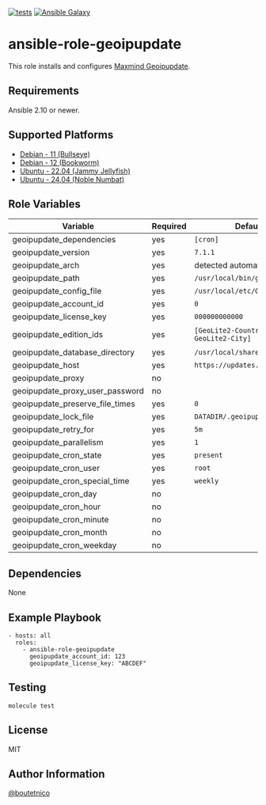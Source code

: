 [![tests](https://github.com/boutetnico/ansible-role-geoipupdate/workflows/Test%20ansible%20role/badge.svg)](https://github.com/boutetnico/ansible-role-geoipupdate/actions?query=workflow%3A%22Test+ansible+role%22)
[![Ansible Galaxy](https://img.shields.io/badge/galaxy-boutetnico.geoipupdate-blue.svg)](https://galaxy.ansible.com/boutetnico/geoipupdate)


ansible-role-geoipupdate
========================

This role installs and configures [Maxmind Geoipupdate](https://github.com/maxmind/geoipupdate).

Requirements
------------

Ansible 2.10 or newer.

Supported Platforms
-------------------

- [Debian - 11 (Bullseye)](https://wiki.debian.org/DebianBullseye)
- [Debian - 12 (Bookworm)](https://wiki.debian.org/DebianBookworm)
- [Ubuntu - 22.04 (Jammy Jellyfish)](http://releases.ubuntu.com/22.04/)
- [Ubuntu - 24.04 (Noble Numbat)](http://releases.ubuntu.com/24.04/)

Role Variables
--------------

| Variable                        | Required | Default                             | Choices   | Comments                    |
|---------------------------------|----------|-------------------------------------|-----------|-----------------------------|
| geoipupdate_dependencies        | yes      | `[cron]`                            | list      |                             |
| geoipupdate_version             | yes      | `7.1.1`                             | string    |                             |
| geoipupdate_arch                | yes      | detected automatically              | string    |                             |
| geoipupdate_path                | yes      | `/usr/local/bin/geoipupdate`        | string    |                             |
| geoipupdate_config_file         | yes      | `/usr/local/etc/GeoIP.conf`         | string    |                             |
| geoipupdate_account_id          | yes      | `0`                                 | string    |                             |
| geoipupdate_license_key         | yes      | `000000000000`                      | string    |                             |
| geoipupdate_edition_ids         | yes      | `[GeoLite2-Country, GeoLite2-City]` | list      | Databases to install.       |
| geoipupdate_database_directory  | yes      | `/usr/local/share/GeoIP`            | string    |                             |
| geoipupdate_host                | yes      | `https://updates.maxmind.com`       | string    |                             |
| geoipupdate_proxy               | no       |                                     | string    |                             |
| geoipupdate_proxy_user_password | no       |                                     | string    |                             |
| geoipupdate_preserve_file_times | yes      | `0`                                 | int       |                             |
| geoipupdate_lock_file           | yes      | `DATADIR/.geoipupdate.lock`         | string    |                             |
| geoipupdate_retry_for           | yes      | `5m`                                | string    |                             |
| geoipupdate_parallelism         | yes      | `1`                                 | int       |                             |
| geoipupdate_cron_state          | yes      | `present`                           | string    |                             |
| geoipupdate_cron_user           | yes      | `root`                              | string    |                             |
| geoipupdate_cron_special_time   | yes      | `weekly`                            | string    |                             |
| geoipupdate_cron_day            | no       |                                     | int       |                             |
| geoipupdate_cron_hour           | no       |                                     | int       |                             |
| geoipupdate_cron_minute         | no       |                                     | int       |                             |
| geoipupdate_cron_month          | no       |                                     | int       |                             |
| geoipupdate_cron_weekday        | no       |                                     | int       |                             |

Dependencies
------------

None

Example Playbook
----------------

    - hosts: all
      roles:
        - ansible-role-geoipupdate
          geoipupdate_account_id: 123
          geoipupdate_license_key: "ABCDEF"

Testing
-------

    molecule test

License
-------

MIT

Author Information
------------------

[@boutetnico](https://github.com/boutetnico)
